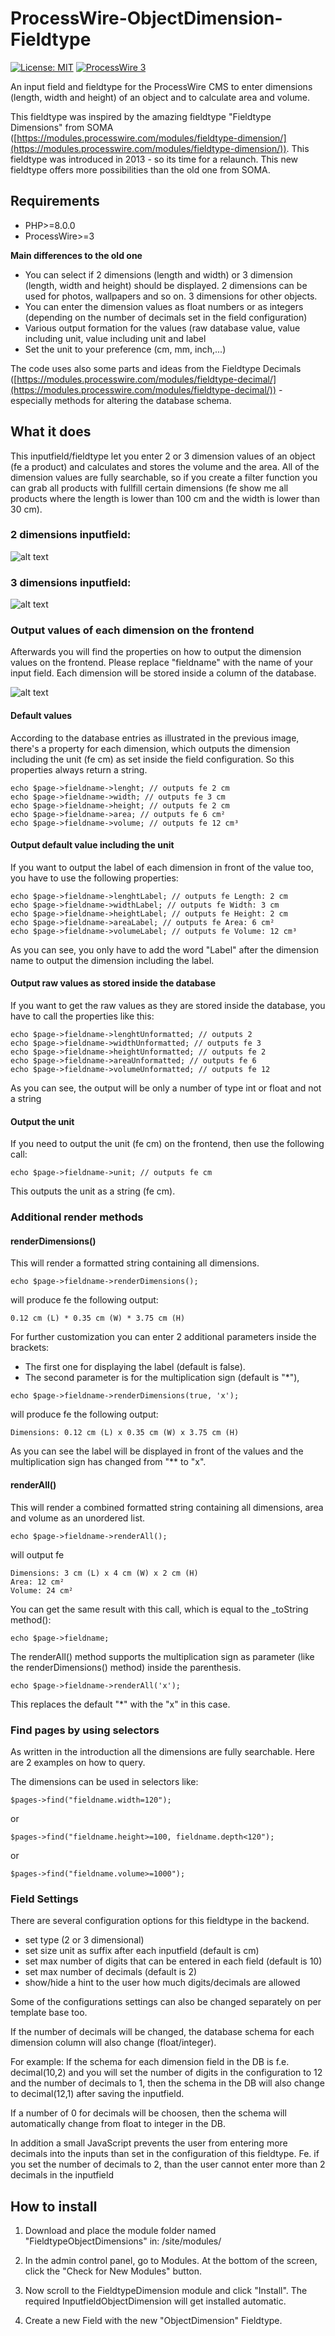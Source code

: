 # ProcessWire-ObjectDimension-Fieldtype
[![License: MIT](https://img.shields.io/badge/License-MIT-blue.svg)](https://opensource.org/licenses/MIT)
[![ProcessWire 3](https://img.shields.io/badge/ProcessWire-3.x-orange.svg)](https://github.com/processwire/processwire)

An input field and fieldtype for the ProcessWire CMS to enter dimensions (length, width and height) of an object and to calculate area and volume.

This fieldtype was inspired by the amazing fieldtype "Fieldtype Dimensions" from SOMA ([https://modules.processwire.com/modules/fieldtype-dimension/](https://modules.processwire.com/modules/fieldtype-dimension/)). This fieldtype was introduced in 2013 - so its time for a relaunch.
This new fieldtype offers more possibilities than the old one from SOMA.

## Requirements
* PHP>=8.0.0
* ProcessWire>=3

**Main differences to the old one**
* You can select if 2 dimensions (length and width) or 3 dimension (length, width and height) should be displayed. 2 dimensions can be used for photos, wallpapers and so on. 3 dimensions for other objects.
* You can enter the dimension values as float numbers or as integers (depending on the number of decimals set in the field configuration)
* Various output formation for the values (raw database value, value including unit, value including unit and label
* Set the unit to your preference (cm, mm, inch,...)

The code uses also some parts and ideas from the Fieldtype Decimals ([https://modules.processwire.com/modules/fieldtype-decimal/](https://modules.processwire.com/modules/fieldtype-decimal/)) - especially methods for altering the database schema.

## What it does

This inputfield/fieldtype let you enter 2 or 3 dimension values of an object (fe a product) and calculates and stores the volume and the area.
All of the dimension values are fully searchable, so if you create a filter function you can grab all products with fullfill certain dimensions (fe show me all products where the length is lower than 100 cm and the width is lower than 30 cm).

### 2 dimensions inputfield:
![alt text](https://github.com/juergenweb/ProcessWire-ObjectDimension-Fieldtype/blob/master/images/objectdimensions1.png?raw=true)

### 3 dimensions inputfield:
![alt text](https://github.com/juergenweb/ProcessWire-ObjectDimension-Fieldtype/blob/master/images/objectdimensions2.png?raw=true)

### Output values of each dimension on the frontend

Afterwards you will find the properties on how to output the dimension values on the frontend. Please replace "fieldname" with the name of your input field.
Each dimension will be stored inside a column of the database.

![alt text](https://github.com/juergenweb/ProcessWire-ObjectDimension-Fieldtype/blob/master/images/database.png?raw=true)

#### Default values

According to the database entries as illustrated in the previous image, there's a property for each dimension, which outputs the dimension including the unit (fe cm) as set inside the field configuration. So this properties always return a string.

```
echo $page->fieldname->lenght; // outputs fe 2 cm
echo $page->fieldname->width; // outputs fe 3 cm
echo $page->fieldname->height; // outputs fe 2 cm
echo $page->fieldname->area; // outputs fe 6 cm²
echo $page->fieldname->volume; // outputs fe 12 cm³
```

#### Output default value including the unit

If you want to output the label of each dimension in front of the value too, you have to use the following properties:

```
echo $page->fieldname->lenghtLabel; // outputs fe Length: 2 cm
echo $page->fieldname->widthLabel; // outputs fe Width: 3 cm
echo $page->fieldname->heightLabel; // outputs fe Height: 2 cm
echo $page->fieldname->areaLabel; // outputs fe Area: 6 cm²
echo $page->fieldname->volumeLabel; // outputs fe Volume: 12 cm³
```
As you can see, you only have to add the word "Label" after the dimension name to output the dimension including the label. 

#### Output raw values as stored inside the database
If you want to get the raw values as they are stored inside the database, you have to call the properties like this:

```
echo $page->fieldname->lenghtUnformatted; // outputs 2
echo $page->fieldname->widthUnformatted; // outputs fe 3
echo $page->fieldname->heightUnformatted; // outputs fe 2
echo $page->fieldname->areaUnformatted; // outputs fe 6
echo $page->fieldname->volumeUnformatted; // outputs fe 12
```
As you can see, the output will be only a number of type int or float and not a string

#### Output the unit 
If you need to output the unit (fe cm) on the frontend, then use the following call:

```
echo $page->fieldname->unit; // outputs fe cm
```
This outputs the unit as a string (fe cm).

### Additional render methods

#### renderDimensions()
This will render a formatted string containing all dimensions.

```
echo $page->fieldname->renderDimensions(); 
```
will produce fe the following output:

```
0.12 cm (L) * 0.35 cm (W) * 3.75 cm (H)
```

For further customization you can enter 2 additional parameters inside the brackets:

- The first one for displaying the label (default is false).
- The second parameter is for the multiplication sign (default is "*"), 

```
echo $page->fieldname->renderDimensions(true, 'x');
```
will produce fe the following output:

```
Dimensions: 0.12 cm (L) x 0.35 cm (W) x 3.75 cm (H)
```
As you can see the label will be displayed in front of the values and the multiplication sign has changed from "** to "x".

#### renderAll()
This will render a combined formatted string containing all dimensions, area and volume as an unordered list.

```
echo $page->fieldname->renderAll();
```
will output fe
```
Dimensions: 3 cm (L) x 4 cm (W) x 2 cm (H)
Area: 12 cm²
Volume: 24 cm²
```

You can get the same result with this call, which is equal to the _toString method():

```
echo $page->fieldname;
```

The renderAll() method supports the multiplication sign as parameter (like the renderDimensions() method)  inside the parenthesis.

```
echo $page->fieldname->renderAll('x');
```

This replaces the default "*" with the "x" in this case.



### Find pages by using selectors

As written in the introduction all the dimensions are fully searchable. Here are 2 examples on how to query.

The dimensions can be used in selectors like:

`$pages->find("fieldname.width=120");`

or

`$pages->find("fieldname.height>=100, fieldname.depth<120");`

or

`$pages->find("fieldname.volume>=1000");`

### Field Settings

There are several configuration options for this fieldtype in the backend.

- set type (2 or 3 dimensional)
- set size unit as suffix after each inputfield (default is cm)
- set max number of digits that can be entered in each field (default is 10)
- set max number of decimals (default is 2)
- show/hide a hint to the user how much digits/decimals are allowed

Some of the configurations settings can also be changed separately on per template base too.

If the number of decimals will be changed, the database schema for each dimension column will also change (float/integer).

For example:
If the schema for each dimension field in the DB is f.e. decimal(10,2) and you will set the number of digits in the configuration to 12 and the number of decimals to 1, then the schema in the DB will also change to decimal(12,1) after saving the inputfield.

If a number of 0 for decimals will be choosen, then the schema will automatically change from float to integer in the DB.

In addition a small JavaScript prevents the user from entering more decimals into the inputs than set in the configuration of this fieldtype.
Fe. if you set the number of decimals to 2, than the user cannot enter more than 2 decimals in the inputfield

## How to install

1. Download and place the module folder named "FieldtypeObjectDimensions" in:
/site/modules/

2. In the admin control panel, go to Modules. At the bottom of the
screen, click the "Check for New Modules" button.

3. Now scroll to the FieldtypeDimension module and click "Install". The required InputfieldObjectDimension will get installed automatic.

4. Create a new Field with the new "ObjectDimension" Fieldtype.
